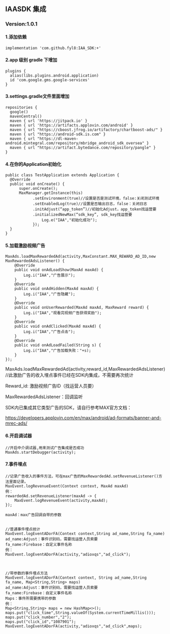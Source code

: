 ## IAASDK 集成

### Version:1.0.1

#### 1.添加依赖


    implementation 'com.github.fyl8:IAA_SDK:+'



#### 2.app 级别 gradle 下增加


    plugins {
      alias(libs.plugins.android.application)
      id 'com.google.gms.google-services'
    }


#### 3.settings.gradle文件里面增加


    repositories {
      google()
      mavenCentral()
      maven { url 'https://jitpack.io' }
      maven { url 'https://artifacts.applovin.com/android' }
      maven { url "https://cboost.jfrog.io/artifactory/chartboost-ads/" }
      maven { url "https://android-sdk.is.com" }
      maven { url "https://dl-maven-android.mintegral.com/repository/mbridge_android_sdk_oversea" }
      maven { url "https://artifact.bytedance.com/repository/pangle" }
    }


#### 4.在你的Application初始化


    public class TestApplication extends Application {
      @Override
      public void onCreate() {
          super.onCreate();
          MaxManager.getInstance(this)
                .setEnvironment(true)//设置是否是测试环境，false:关闭测试环境
                .setEnabledLog(true)//设置是否输出日志，false：关闭日志
                .initAdjust(“app_token”)//初始化Adjust，app_token找运营要
                .initializedNewMax(“sdk_key”, sdk_key找运营要
                    Log.e("IAA","初始化成功");
                });
      }
    }  


#### 5.加载激励视频广告


    MaxAds.loadMaxRewardedAd(activity,MaxConstant.MAX_REWARD_AD_ID,new MaxRewardedAdsListener() {
        @Override
        public void onAdLoadShow(MaxAd maxAd) {
            Log.i("IAA","广告展示");
        }
        @Override
        public void onAdHidden(MaxAd maxAd) {
            Log.i("IAA","广告隐藏");
        }
        @Override
        public void onUserRewarded(MaxAd maxAd, MaxReward reward) {
            Log.i("IAA","观看完视频广告获得奖励");
        }
        @Override
        public void onAdClicked(MaxAd maxAd) {
            Log.i("IAA","广告点击");
        }
        @Override
        public void onAdLoadFailed(String s) {
            Log.i("IAA","广告加载失败："+s);
        }
    });

 MaxAds.loadMaxRewardedAd(activity,reward_id,MaxRewardedAdsListener)//此激励广告的收入埋点事件已经在SDK内集成，不需要再次统计

 Reward_id: 激励视频广告ID（找运营人员要）

 MaxRewardedAdsListener：回调监听

 SDK内已集成其它类型广告的SDK，请自行参考MAX官方文档：

 https://developers.applovin.com/en/max/android/ad-formats/banner-and-mrec-ads/
 

#### 6.开启调试器

    //开启中介调试器,用来测试广告集成是否成功
    MaxAds.startDebugger(activity);

        
#### 7.事件埋点

    //记录广告收入的事件方法，可在max广告的MaxRewardedAd.setRevenueListener()方法里面记录。
    MaxEvent.logRevenueEvent(Context context, MaxAd maxAd)
    例：
    rewardedAd.setRevenueListener(maxAd -> {
        MaxEvent.logRevenueEvent(activity,maxAd);
    });
    
    maxAd：max广告回调自带的参数


    //普通事件埋点统计
    MaxEvent.logEventADorFA(Context context,String ad_name,String fa_name)
    ad_name:Adjust：事件识别码，需要找运营人员索要
    fa_name:Firebase：自定义事件名称
    例：
    MaxEvent.logEventADorFA(activity,"adioxqs","ad_click");



    //带参数的事件埋点方法
    MaxEvent.logEventADorFA(Context context, String ad_name,String fa_name, Map<String,String> maps)
    ad_name:Adjust：事件识别码，需要找运营人员索要
    fa_name:Firebase：自定义事件名称
    Maps：事件所需要携带的参数
    例：
    Map<String,String> maps = new HashMap<>();
    maps.put("click_time",String.valueOf(System.currentTimeMillis()));
    maps.put("click_number","2");
    maps.put("click_id","1087901");
    MaxEvent.logEventADorFA(activity,"adioxqs","ad_click",maps);





